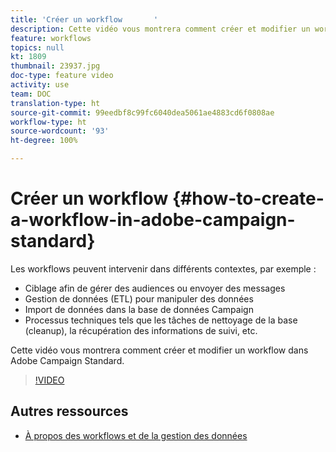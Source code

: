 ```yaml
---
title: 'Créer un workflow       '
description: Cette vidéo vous montrera comment créer et modifier un workflow dans Adobe Campaign Standard.
feature: workflows
topics: null
kt: 1809
thumbnail: 23937.jpg
doc-type: feature video
activity: use
team: DOC
translation-type: ht
source-git-commit: 99eedbf8c99fc6040dea5061ae4883cd6f0808ae
workflow-type: ht
source-wordcount: '93'
ht-degree: 100%

---
```



# Créer un workflow         {#how-to-create-a-workflow-in-adobe-campaign-standard}

Les workflows peuvent intervenir dans différents contextes, par exemple :

* Ciblage afin de gérer des audiences ou envoyer des messages
* Gestion de données (ETL) pour manipuler des données
* Import de données dans la base de données Campaign
* Processus techniques tels que les tâches de nettoyage de la base (cleanup), la récupération des informations de suivi, etc.

Cette vidéo vous montrera comment créer et modifier un workflow dans Adobe Campaign Standard.

>[!VIDEO](https://video.tv.adobe.com/v/23937?quality=12&captions=fre_fr)

## Autres ressources

* [À propos des workflows et de la gestion des données](https://docs.adobe.com/content/help/fr-FR/campaign-standard/using/managing-processes-and-data/about-workflows-and-data-management/discovering-workflows.html)
